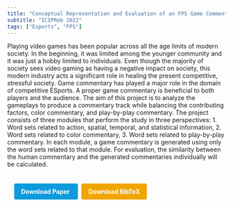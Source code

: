 ```yaml
---
title: "Conceptual Representation and Evaluation of an FPS Game Commentary Generator"
subtitle: "ICIPRob 2022"
tags: ["Esports", "FPS"]
---
```


Playing video games has been popular across all the age limits of modern society. In the beginning, it was limited among the younger community and it was just a hobby limited to individuals. Even though the majority of society sees video gaming as having a negative impact on society, this modern industry acts a significant role in healing the present competitive, stressful society. Game commentary has played a major role in the domain of competitive ESports. A proper game commentary is beneficial to both players and the audience. The aim of this project is to analyze the gameplays to produce a commentary track while balancing the contributing factors, color commentary, and play-by-play commentary. The project consists of three modules that perform the study in three perspectives: 1. Word sets related to action, spatial, temporal, and statistical information, 2. Word sets related to color commentary, 3. Word sets related to play-by-play commentary. In each module, a game commentary is generated using only the word sets related to that module. For evaluation, the similarity between the human commentary and the generated commentaries individually will be calculated.



<div style="margin-top: 1rem; padding: 1rem; display: inline-block;">

  <a href="https://api.semanticscholar.org/CorpusID:249929159" target="_blank" style="background-color: #0d9bdc; color: white; padding: 10px 16px; margin-right: 8px; text-decoration: none; border-radius: 4px; font-weight: bold;">
    Download Paper
  </a>

  <a href="bib/conceptual-representation-and-evaluation-of-an-fps-game-commentary-generator.bib" download style="background-color: #f0a500; color: white; padding: 10px 16px; text-decoration: none; border-radius: 4px; font-weight: bold;">
    Download BibTeX
  </a>

</div>
